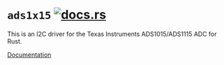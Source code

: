 # `ads1x15` [![docs.rs](https://docs.rs/ads1x15/badge.svg)](https://docs.rs/ads1x15)

This is an I2C driver for the Texas Instruments ADS1015/ADS1115 ADC for Rust.

[Documentation](https://docs.rs/ads1x15)

